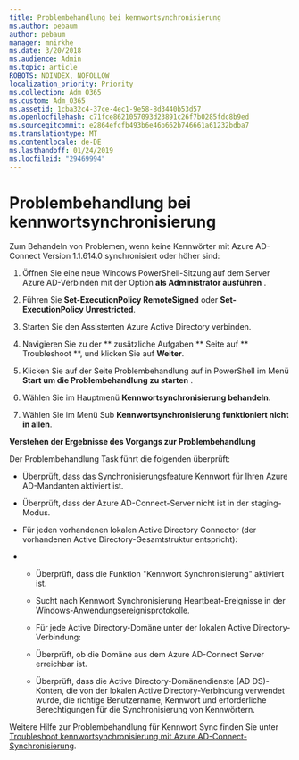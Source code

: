 ```yaml
---
title: Problembehandlung bei kennwortsynchronisierung
ms.author: pebaum
author: pebaum
manager: mnirkhe
ms.date: 3/20/2018
ms.audience: Admin
ms.topic: article
ROBOTS: NOINDEX, NOFOLLOW
localization_priority: Priority
ms.collection: Adm_O365
ms.custom: Adm_O365
ms.assetid: 1cba32c4-37ce-4ec1-9e58-8d3440b53d57
ms.openlocfilehash: c71fce8621057093d23891c26f7b0285fdc8b9ed
ms.sourcegitcommit: e2864efcfb493b6e46b662b746661a61232bdba7
ms.translationtype: MT
ms.contentlocale: de-DE
ms.lasthandoff: 01/24/2019
ms.locfileid: "29469994"
---
```

# <a name="troubleshoot-password-synchronization"></a>Problembehandlung bei kennwortsynchronisierung

Zum Behandeln von Problemen, wenn keine Kennwörter mit Azure AD-Connect Version 1.1.614.0 synchronisiert oder höher sind:
  
1. Öffnen Sie eine neue Windows PowerShell-Sitzung auf dem Server Azure AD-Verbinden mit der Option **als Administrator ausführen** . 
    
2. Führen Sie **Set-ExecutionPolicy RemoteSigned** oder **Set-ExecutionPolicy Unrestricted**. 
    
3. Starten Sie den Assistenten Azure Active Directory verbinden.
    
4. Navigieren Sie zu der ** zusätzliche Aufgaben ** Seite auf ** Troubleshoot **, und klicken Sie auf **Weiter**. 
    
5. Klicken Sie auf der Seite Problembehandlung auf in PowerShell im Menü **Start um die Problembehandlung zu starten** . 
    
6. Wählen Sie im Hauptmenü **Kennwortsynchronisierung behandeln**. 
    
7. Wählen Sie im Menü Sub **Kennwortsynchronisierung funktioniert nicht in allen**. 
    
 **Verstehen der Ergebnisse des Vorgangs zur Problembehandlung**
  
Der Problembehandlung Task führt die folgenden überprüft:
  
- Überprüft, dass das Synchronisierungsfeature Kennwort für Ihren Azure AD-Mandanten aktiviert ist.
    
- Überprüft, dass der Azure AD-Connect-Server nicht ist in der staging-Modus.
    
- Für jeden vorhandenen lokalen Active Directory Connector (der vorhandenen Active Directory-Gesamtstruktur entspricht):
    
- 
  - Überprüft, dass die Funktion "Kennwort Synchronisierung" aktiviert ist.
    
  - Sucht nach Kennwort Synchronisierung Heartbeat-Ereignisse in der Windows-Anwendungsereignisprotokolle.
    
  - Für jede Active Directory-Domäne unter der lokalen Active Directory-Verbindung:
    
  - Überprüft, ob die Domäne aus dem Azure AD-Connect Server erreichbar ist.
    
  - Überprüft, dass die Active Directory-Domänendienste (AD DS)-Konten, die von der lokalen Active Directory-Verbindung verwendet wurde, die richtige Benutzername, Kennwort und erforderliche Berechtigungen für die Synchronisierung von Kennwörtern.
    
Weitere Hilfe zur Problembehandlung für Kennwort Sync finden Sie unter [Troubleshoot kennwortsynchronisierung mit Azure AD-Connect-Synchronisierung](https://docs.microsoft.com/en-us/azure/active-directory/connect/active-directory-aadconnectsync-troubleshoot-password-synchronization).
  

